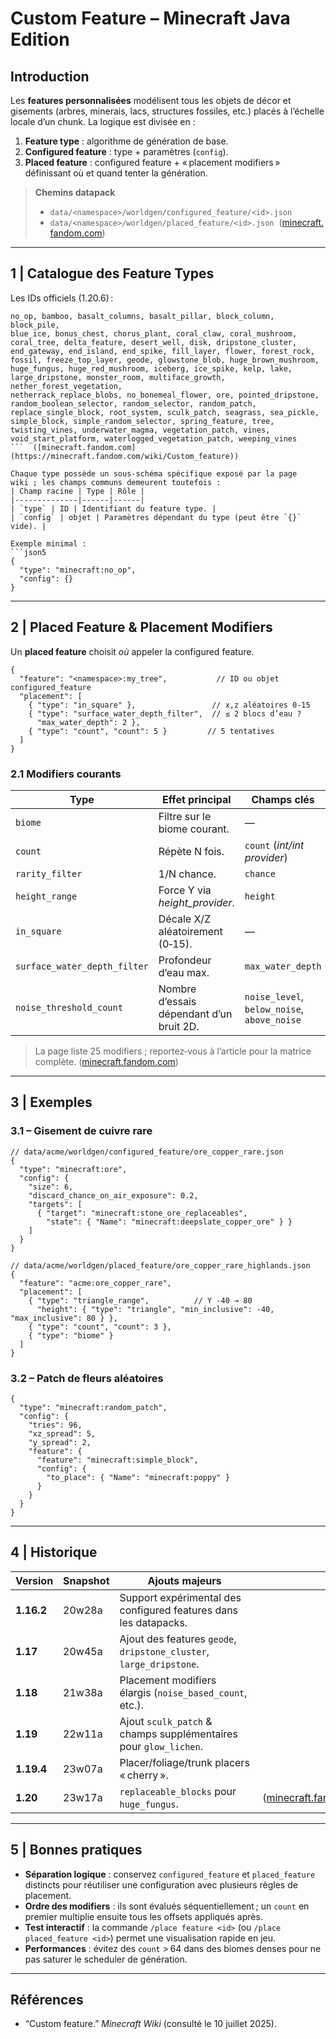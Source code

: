 # Custom Feature – Minecraft Java Edition

## Introduction

Les **features personnalisées** modélisent tous les objets de décor et gisements (arbres, minerais, lacs, structures fossiles, etc.) placés à l’échelle locale d’un chunk. La logique est divisée en :

1. **Feature type** : algorithme de génération de base.
2. **Configured feature** : type + paramètres (`config`).
3. **Placed feature** : configured feature + « placement modifiers » définissant où et quand tenter la génération.

> **Chemins datapack**
>
> - `data/<namespace>/worldgen/configured_feature/<id>.json`
> - `data/<namespace>/worldgen/placed_feature/<id>.json`  ([minecraft.fandom.com](https://minecraft.fandom.com/wiki/Custom_feature))

---

## 1 | Catalogue des Feature Types

Les IDs officiels (1.20.6) :

````
no_op, bamboo, basalt_columns, basalt_pillar, block_column, block_pile,
blue_ice, bonus_chest, chorus_plant, coral_claw, coral_mushroom,
coral_tree, delta_feature, desert_well, disk, dripstone_cluster,
end_gateway, end_island, end_spike, fill_layer, flower, forest_rock,
fossil, freeze_top_layer, geode, glowstone_blob, huge_brown_mushroom,
huge_fungus, huge_red_mushroom, iceberg, ice_spike, kelp, lake,
large_dripstone, monster_room, multiface_growth, nether_forest_vegetation,
netherrack_replace_blobs, no_bonemeal_flower, ore, pointed_dripstone,
random_boolean_selector, random_selector, random_patch,
replace_single_block, root_system, sculk_patch, seagrass, sea_pickle,
simple_block, simple_random_selector, spring_feature, tree,
twisting_vines, underwater_magma, vegetation_patch, vines,
void_start_platform, waterlogged_vegetation_patch, weeping_vines
```  ([minecraft.fandom.com](https://minecraft.fandom.com/wiki/Custom_feature))

Chaque type possède un sous‐schéma spécifique exposé par la page wiki ; les champs communs demeurent toutefois :
| Champ racine | Type | Rôle |
|--------------|------|------|
| `type` | ID | Identifiant du feature type. |
| `config` | objet | Paramètres dépendant du type (peut être `{}` vide). |

Exemple minimal :
```json5
{
  "type": "minecraft:no_op",
  "config": {}
}
````

---

## 2 | Placed Feature & Placement Modifiers

Un **placed feature** choisit *où* appeler la configured feature.

```json5
{
  "feature": "<namespace>:my_tree",           // ID ou objet configured_feature
  "placement": [
    { "type": "in_square" },                 // x,z aléatoires 0‑15
    { "type": "surface_water_depth_filter",  // ≤ 2 blocs d’eau ?
      "max_water_depth": 2 },
    { "type": "count", "count": 5 }         // 5 tentatives
  ]
}
```

### 2.1 Modifiers courants

| Type                         | Effet principal                          | Champs clés                                 |
| ---------------------------- | ---------------------------------------- | ------------------------------------------- |
| `biome`                      | Filtre sur le biome courant.             | —                                           |
| `count`                      | Répète N fois.                           | `count` (*int/int provider*)                |
| `rarity_filter`              | 1/N chance.                              | `chance`                                    |
| `height_range`               | Force Y via *height\_provider*.          | `height`                                    |
| `in_square`                  | Décale X/Z aléatoirement (0‑15).         | —                                           |
| `surface_water_depth_filter` | Profondeur d’eau max.                    | `max_water_depth`                           |
| `noise_threshold_count`      | Nombre d’essais dépendant d’un bruit 2D. | `noise_level`, `below_noise`, `above_noise` |

> La page liste 25 modifiers ; reportez‑vous à l’article pour la matrice complète. ([minecraft.fandom.com](https://minecraft.fandom.com/wiki/Custom_feature))

---

## 3 | Exemples

### 3.1 – Gisement de cuivre rare

```json5
// data/acme/worldgen/configured_feature/ore_copper_rare.json
{
  "type": "minecraft:ore",
  "config": {
    "size": 6,
    "discard_chance_on_air_exposure": 0.2,
    "targets": [
      { "target": "minecraft:stone_ore_replaceables",
        "state": { "Name": "minecraft:deepslate_copper_ore" } }
    ]
  }
}
```

```json5
// data/acme/worldgen/placed_feature/ore_copper_rare_highlands.json
{
  "feature": "acme:ore_copper_rare",
  "placement": [
    { "type": "triangle_range",          // Y ‑40 → 80
      "height": { "type": "triangle", "min_inclusive": -40, "max_inclusive": 80 } },
    { "type": "count", "count": 3 },
    { "type": "biome" }
  ]
}
```

### 3.2 – Patch de fleurs aléatoires

```json5
{
  "type": "minecraft:random_patch",
  "config": {
    "tries": 96,
    "xz_spread": 5,
    "y_spread": 2,
    "feature": {
      "feature": "minecraft:simple_block",
      "config": {
        "to_place": { "Name": "minecraft:poppy" }
      }
    }
  }
}
```

---

## 4 | Historique

| Version    | Snapshot | Ajouts majeurs                                                      |                                                                             |
| ---------- | -------- | ------------------------------------------------------------------- | --------------------------------------------------------------------------- |
| **1.16.2** | 20w28a   | Support expérimental des configured features dans les datapacks.    |                                                                             |
| **1.17**   | 20w45a   | Ajout des features `geode`, `dripstone_cluster`, `large_dripstone`. |                                                                             |
| **1.18**   | 21w38a   | Placement modifiers élargis (`noise_based_count`, etc.).            |                                                                             |
| **1.19**   | 22w11a   | Ajout `sculk_patch` & champs supplémentaires pour `glow_lichen`.    |                                                                             |
| **1.19.4** | 23w07a   | Placer/foliage/trunk placers « cherry ».                            |                                                                             |
| **1.20**   | 23w17a   | `replaceable_blocks` pour `huge_fungus`.                            |  ([minecraft.fandom.com](https://minecraft.fandom.com/wiki/Custom_feature)) |

---

## 5 | Bonnes pratiques

- **Séparation logique** : conservez `configured_feature` et `placed_feature` distincts pour réutiliser une configuration avec plusieurs règles de placement.
- **Ordre des modifiers** : ils sont évalués séquentiellement ; un `count` en premier multiplie ensuite tous les offsets appliqués après.
- **Test interactif** : la commande `/place feature <id>` (ou `/place placed_feature <id>`) permet une visualisation rapide en jeu.
- **Performances** : évitez des `count` > 64 dans des biomes denses pour ne pas saturer le scheduler de génération.

---

## Références

- “Custom feature.” *Minecraft Wiki* (consulté le 10 juillet 2025).


